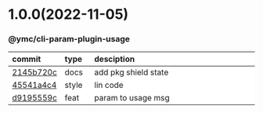 
<style>
table{
    display:table;
    width:100%;
}
table th:nth-of-type(1),table th:nth-of-type(2) {
    width:12%;
}
</style>


<a name="1.0.0"></a>
# 1.0.0(2022-11-05)
### @ymc/cli-param-plugin-usage

<div align="center" style="margin-left: auto;margin-right: auto;background:white;">

commit|type|desciption
:----|:----|:----
[2145b720c](https://github.com/ymc-github/js-idea/commit/32145b720cbd02b20a2845c07a8a8e2ee22fc22e)|docs|add pkg shield state
[45541a4c4](https://github.com/ymc-github/js-idea/commit/245541a4c44f897ca0824d70bc28347b8bb6721f)|style|lin code
[d9195559c](https://github.com/ymc-github/js-idea/commit/1d9195559c800fa58348521a8887570b3c3d086c)|feat|param to usage msg

</div>
